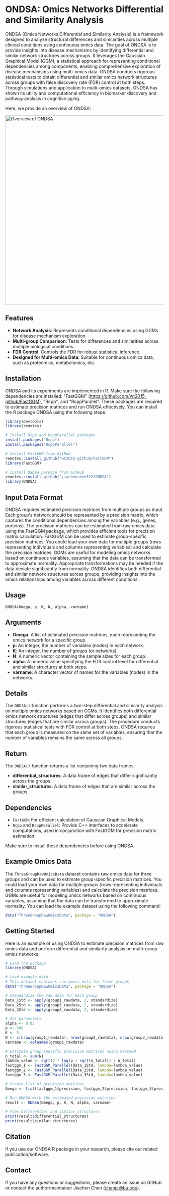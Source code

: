 # ONDSA: Omics Networks Differential and Similarity Analysis

ONDSA (Omics Networks Differential and Similarity Analysis) is a framework designed to analyze structural differences and similarities across multiple clinical conditions using continuous omics data. The goal of ONDSA is to provide insights into disease mechanisms by identifying differential and similar network structures across groups. It leverages the Gaussian Graphical Model (GGM), a statistical approach for representing conditional dependencies among components, enabling comprehensive exploration of disease mechanisms using multi-omics data. ONDSA conducts rigorous statistical tests to obtain differential and similar omics network structures   across groups with false discovery rate (FDR) control at both steps. Through simulations and application to multi-omics datasets, ONDSA has shown its utility and computational efficiency in biomarker discovery and pathway analysis in cognitive aging.

Here, we provide an overview of ONDSA:

<img src="ONDSAworkflow.png" alt="Overview of ONDSA" height="600">

## Features

- **Network Analysis**: Represents conditional dependencies using GGMs for disease mechanism exploration.
- **Multi-group Comparison**: Tests for differences and similarities across multiple biological conditions.
- **FDR Control**: Controls the FDR for robust statistical inference.
- **Designed for Multi-omics Data**: Suitable for continuous omics data, such as proteomics, metabolomics, etc.

## Installation

ONDSA and its experiments are implemented in R. Make sure the following dependencies are installed: "FastGGM" (https://github.com/wt2015-github/FastGGM), "Rcpp", and "RcppParallel". These packages are required to estimate precision matrices and run ONDSA effectively. You can install the R package ONDSA using the following steps:

```r
library(devtools)
library(remotes)

# Install Rcpp and RcppParallel packages
install.packages("Rcpp")
install.packages("RcppParallel")

# Install FastGGM from GitHub
remotes::install_github("wt2015-github/FastGGM")
library(FastGGM)

# Install ONDSA package from GitHub
remotes::install_github("jiachenchen322/ONDSA")
library(ONDSA)
```
## Input Data Format
ONDSA requires estimated precision matrices from multiple groups as input. Each group's network should be represented by a precision matrix, which captures the conditional dependencies among the variables (e.g., genes, proteins). The precision matrices can be estimated from raw omics data using the FastGGM package, which provides efficient tools for precision matrix calculation. FastGGM can be used to estimate group-specific precision matrices. You could load your own data for multiple groups (rows representing individuals and columns representing variables) and calculate the precision matrices. GGMs are useful for modeling omics networks based on continuous variables, assuming that the data can be transformed to approximate normality. Appropriate transformations may be needed if the data deviate significantly from normality. ONDSA identifies both differential and similar network structures across groups, providing insights into the omics relationships among variables across different conditions.

## Usage

`ONDSA(Omega, p, K, N, alpha, varname)`

## Arguments

- **Omega**: A list of estimated precision matrices, each representing the omics network for a specific group.
- **p**: An integer, the number of variables (nodes) in each network.
- **K**: An integer, the number of groups (or networks).
- **N**: A numeric vector containing the sample sizes for each group.
- **alpha**: A numeric value specifying the FDR control level for differential and similar structures at both steps.
- **varname**: A character vector of names for the variables (nodes) in the networks.

## Details

The `ONDSA()` function performs a two-step differential and similarity analysis on multiple omics networks based on GGMs. It identifies both differential omics network structures (edges that differ across groups) and similar structures (edges that are similar across groups). The procedure conducts rigorous statistical tests with FDR control at both steps. ONDSA requires that each group is measured on the same set of variables, ensuring that the number of variables remains the same across all groups.

## Return

The `ONDSA()` function returns a list containing two data frames:

- **differential_structures**: A data frame of edges that differ significantly across the groups.
- **similar_structures**: A data frame of edges that are similar across the groups.

## Dependencies

- `FastGGM`: For efficient calculation of Gaussian Graphical Models.
- `Rcpp` and `RcppParallel`: Provide C++ interfaces to accelerate computations, used in conjunction with FastGGM for precision matrix estimation.

Make sure to install these dependencies before using ONDSA.

## Example Omics Data

The `ThreeGroupRawOmicsData` dataset contains raw omics data for three groups and can be used to estimate group-specific precision matrices. You could load your own data for multiple groups (rows representing individuals and columns representing variables) and calculate the precision matrices. GGMs are useful for modeling omics networks based on continuous variables, assuming that the data can be transformed to approximate normality. You can load the example dataset using the following command:

```r
data("ThreeGroupRawOmicsData", package = "ONDSA")
```

## Getting Started
Here is an example of using ONDSA to estimate precision matrices from raw omics data and perform differential and similarity analysis on multi-group omics networks.
```r
# Load the package
library(ONDSA)

# Load example data
# This dataset contains raw omics data for three groups
data("ThreeGroupRawOmicsData", package = "ONDSA")

# Standardize the raw data for each group
Data_1Std <- apply(group1_rawdata, 2, standardize)
Data_2Std <- apply(group2_rawdata, 2, standardize)
Data_3Std <- apply(group3_rawdata, 2, standardize)

# Set parameters
alpha <- 0.05
p <- 500
K <- 3
N <- c(nrow(group1_rawdata), nrow(group2_rawdata), nrow(group3_rawdata))
varname <- colnames(group1_rawdata)

# Estimate group-specific precision matrices using FastGGM
n_total <- sum(N)
lambda_value <- sqrt(2 * log(p / sqrt(n_total)) / n_total)
fastggm_1 <- FastGGM_Parallel(Data_1Std, lambda=lambda_value)
fastggm_2 <- FastGGM_Parallel(Data_2Std, lambda=lambda_value)
fastggm_3 <- FastGGM_Parallel(Data_3Std, lambda=lambda_value)

# Create list of precision matrices
Omega <- list(fastggm_1$precision, fastggm_2$precision, fastggm_3$precision)

# Run ONDSA with the estimated precision matrices
result <- ONDSA(Omega, p, K, N, alpha, varname)

# View differential and similar structures
print(result$differential_structures)
print(result$similar_structures)
```

## Citation

If you use our ONDSA R package in your research, please cite our related publication/software.

## Contact

If you have any questions or suggestions, please create an issue on GitHub or contact the author/maintainer Jiachen Chen (chenjc@bu.edu).


